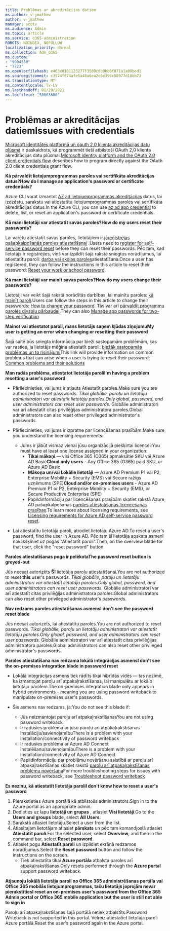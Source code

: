 ```yaml
---
title: Problēmas ar akreditācijas datiem
ms.author: v-jmathew
author: v-jmathew
manager: scotv
ms.audience: Admin
ms.topic: article
ms.service: o365-administration
ROBOTS: NOINDEX, NOFOLLOW
localization_priority: Normal
ms.collection: Adm_O365
ms.custom:
- "9004330"
- "7723"
ms.openlocfilehash: e463e8181123277f3509c0b0bb6f871a1a09bed1
ms.sourcegitcommit: c3574f574afe5a40a6ea2c6e399c58977d18bb73
ms.translationtype: MT
ms.contentlocale: lv-LV
ms.lasthandoff: 01/29/2021
ms.locfileid: "50063680"
---
```

# <a name="issues-with-credentials"></a><span data-ttu-id="407fb-102">Problēmas ar akreditācijas datiem</span><span class="sxs-lookup"><span data-stu-id="407fb-102">Issues with credentials</span></span>

<span data-ttu-id="407fb-103">[Microsoft identitātes platformā un oauth 2,0 klienta akreditācijas datu plūsmā](https://docs.microsoft.com/azure/active-directory/develop/v2-oauth2-client-creds-grant-flow) ir paskaidrots, kā programmēt tieši atbilstoši OAuth 2,0 klienta akreditācijas datu plūsmai.</span><span class="sxs-lookup"><span data-stu-id="407fb-103">[Microsoft identity platform and the OAuth 2.0 client credentials flow](https://docs.microsoft.com/azure/active-directory/develop/v2-oauth2-client-creds-grant-flow) describes how to program directly against the OAuth 2.0 client credentials grant flow.</span></span>

<span data-ttu-id="407fb-104">**Kā pārvaldīt lietojumprogrammas paroles vai sertifikāta akreditācijas datus?**</span><span class="sxs-lookup"><span data-stu-id="407fb-104">**How do I manage an application's password or certificate credentials?**</span></span>

<span data-ttu-id="407fb-105">Azure CLI varat izmantot [AZ ad lietojumprogrammas akreditācijas](https://docs.microsoft.com/cli/azure/ad/app/credential) datus, lai izdzēstu, sarakstu vai atiestatītu lietojumprogrammas paroles vai sertifikāta akreditācijas datus.</span><span class="sxs-lookup"><span data-stu-id="407fb-105">In the Azure CLI, you can use [az ad app credential](https://docs.microsoft.com/cli/azure/ad/app/credential) to delete, list, or reset an application's password or certificate credentials.</span></span>

<span data-ttu-id="407fb-106">**Kā mani lietotāji var atiestatīt savas paroles?**</span><span class="sxs-lookup"><span data-stu-id="407fb-106">**How do my users reset their passwords?**</span></span>

<span data-ttu-id="407fb-107">Lai varētu atiestatīt savas paroles, lietotājiem ir [jāreģistrējas pašapkalpošanās paroles atiestatīšanai](https://docs.microsoft.com/azure/active-directory/user-help/active-directory-passwords-reset-register) .</span><span class="sxs-lookup"><span data-stu-id="407fb-107">Users need to [register for self-service password reset](https://docs.microsoft.com/azure/active-directory/user-help/active-directory-passwords-reset-register) before they can reset their passwords.</span></span> <span data-ttu-id="407fb-108">Pēc tam, kad lietotājs ir reģistrējies, viņš var izpildīt šajā rakstā sniegtos norādījumus, lai atiestatītu paroli: [darba vai skolas paroles](https://docs.microsoft.com/azure/active-directory/user-help/user-help-reset-password#how-to-reset-or-unlock-your-password-for-a-work-or-school-account)atiestatīšana.</span><span class="sxs-lookup"><span data-stu-id="407fb-108">Once a user has registered, they can follow the instructions in this article to reset their password: [Reset your work or school password](https://docs.microsoft.com/azure/active-directory/user-help/user-help-reset-password#how-to-reset-or-unlock-your-password-for-a-work-or-school-account).</span></span>

<span data-ttu-id="407fb-109">**Kā mani lietotāji var mainīt savas paroles?**</span><span class="sxs-lookup"><span data-stu-id="407fb-109">**How do my users change their passwords?**</span></span>

<span data-ttu-id="407fb-110">Lietotāji var veikt šajā rakstā norādītās darbības, lai mainītu paroles: [kā mainīt paroli](https://docs.microsoft.com/azure/active-directory/user-help/user-help-reset-password#how-to-change-your-password).</span><span class="sxs-lookup"><span data-stu-id="407fb-110">Users can follow the steps in this article to change their passwords: [How to change your password](https://docs.microsoft.com/azure/active-directory/user-help/user-help-reset-password#how-to-change-your-password).</span></span>
<span data-ttu-id="407fb-111">Tās var arī [pārvaldīt programmu paroles divsoļu pārbaudei](https://docs.microsoft.com/azure/active-directory/user-help/multi-factor-authentication-end-user-app-passwords).</span><span class="sxs-lookup"><span data-stu-id="407fb-111">They can also [Manage app passwords for two-step verification](https://docs.microsoft.com/azure/active-directory/user-help/multi-factor-authentication-end-user-app-passwords).</span></span>

<span data-ttu-id="407fb-112">**Mainot vai atiestatot paroli, mans lietotājs saņem kļūdas ziņojumu**</span><span class="sxs-lookup"><span data-stu-id="407fb-112">**My user is getting an error when changing or resetting their password**</span></span>

<span data-ttu-id="407fb-113">Šajā saitē būs sniegta informācija par bieži sastopamām problēmām, kas var rasties, ja lietotājs mēģina atiestatīt paroli: [biežāk sastopamās problēmas un to risinājumi](https://docs.microsoft.com/azure/active-directory/user-help/user-help-reset-password#common-problems-and-their-solutions)</span><span class="sxs-lookup"><span data-stu-id="407fb-113">This link will provide information on common problems that can arise when a user is trying to reset their password: [Common problems and their solutions](https://docs.microsoft.com/azure/active-directory/user-help/user-help-reset-password#common-problems-and-their-solutions)</span></span>

<span data-ttu-id="407fb-114">**Man radās problēma, atiestatot lietotāja paroli**</span><span class="sxs-lookup"><span data-stu-id="407fb-114">**I'm having a problem resetting a user's password**</span></span>

- <span data-ttu-id="407fb-115">Pārliecinieties, vai jums ir atļauts Atiestatīt paroles.</span><span class="sxs-lookup"><span data-stu-id="407fb-115">Make sure you are authorized to reset passwords.</span></span> <span data-ttu-id="407fb-116">*Tikai globālie, paroļu un lietotāju administratori var atiestatīt lietotāju paroles.*</span><span class="sxs-lookup"><span data-stu-id="407fb-116">*Only global, password, and user administrators can reset user passwords.*</span></span> <span data-ttu-id="407fb-117">Globālie administratori var arī atiestatīt citas privilēģijas administratora paroles.</span><span class="sxs-lookup"><span data-stu-id="407fb-117">Global administrators can also reset other privileged administrator's passwords.</span></span>

- <span data-ttu-id="407fb-118">Pārliecinieties, vai jums ir izpratne par licencēšanas prasībām:</span><span class="sxs-lookup"><span data-stu-id="407fb-118">Make sure you understand the licensing requirements:</span></span>

  - <span data-ttu-id="407fb-119">Jums ir jābūt vismaz vienai jūsu organizācijā piešķirtai licencei:</span><span class="sxs-lookup"><span data-stu-id="407fb-119">You must have at least one license assigned in your organization:</span></span>
    - <span data-ttu-id="407fb-120">**Tikai mākoņi** — visi Office 365 (O365) apmaksātie SKU vai Azure AD Basic</span><span class="sxs-lookup"><span data-stu-id="407fb-120">**Cloud only users** - Any Office 365 (O365) paid SKU, or Azure AD Basic</span></span>
    - <span data-ttu-id="407fb-121">**Mākoņa un/vai Lokālie lietotāji** — Azure AD Premium P1 vai P2, Enterprise Mobility + Security (EMS) vai Secure ražīgs uzņēmums (SPE)</span><span class="sxs-lookup"><span data-stu-id="407fb-121">**Cloud and/or on-premises users** - Azure AD Premium P1 or P2, Enterprise Mobility + Security (EMS), or Secure Productive Enterprise (SPE)</span></span>
    - <span data-ttu-id="407fb-122">Papildinformāciju par licencēšanas prasībām skatiet rakstā Azure AD pašapkalpošanās [paroles atiestatīšanas licencēšanas prasības](https://docs.microsoft.com/azure/active-directory/active-directory-passwords-licensing).</span><span class="sxs-lookup"><span data-stu-id="407fb-122">To learn more about licensing requirements, see [Licensing requirements for Azure AD self-service password reset](https://docs.microsoft.com/azure/active-directory/active-directory-passwords-licensing).</span></span>
- <span data-ttu-id="407fb-123">Lai atiestatītu lietotāja paroli, atrodiet lietotāju Azure AD.</span><span class="sxs-lookup"><span data-stu-id="407fb-123">To reset a user's password, find the user in Azure AD.</span></span> <span data-ttu-id="407fb-124">Pēc tam šī lietotāja apskata asmenī noklikšķiniet uz pogas "Atiestatīt paroli".</span><span class="sxs-lookup"><span data-stu-id="407fb-124">Then, on the overview blade for that user, click the "reset password" button.</span></span>

<span data-ttu-id="407fb-125">**Paroles atiestatīšanas poga ir pelēkota**</span><span class="sxs-lookup"><span data-stu-id="407fb-125">**The password reset button is greyed-out**</span></span>

<span data-ttu-id="407fb-126">Jūs neesat autorizēts **Šī** lietotāja paroļu atiestatīšanai.</span><span class="sxs-lookup"><span data-stu-id="407fb-126">You are not authorized to reset **this** user's passwords.</span></span> <span data-ttu-id="407fb-127">*Tikai globālie, paroļu un lietotāju administratori var atiestatīt lietotāju paroles.*</span><span class="sxs-lookup"><span data-stu-id="407fb-127">*Only global, password, and user administrators can reset user passwords.*</span></span> <span data-ttu-id="407fb-128">Globālie administratori var arī atiestatīt citas privilēģijas administratora paroles.</span><span class="sxs-lookup"><span data-stu-id="407fb-128">Global administrators can also reset other privileged administrator's passwords.</span></span>

<span data-ttu-id="407fb-129">**Nav redzams paroles atiestatīšanas asmens**</span><span class="sxs-lookup"><span data-stu-id="407fb-129">**I don't see the password reset blade**</span></span>

<span data-ttu-id="407fb-130">Jūs neesat autorizēts, lai atiestatītu paroles.</span><span class="sxs-lookup"><span data-stu-id="407fb-130">You are not authorized to reset passwords.</span></span> <span data-ttu-id="407fb-131">*Tikai globālie, paroļu un lietotāju administratori var atiestatīt lietotāju paroles.*</span><span class="sxs-lookup"><span data-stu-id="407fb-131">*Only global, password, and user administrators can reset user passwords.*</span></span> <span data-ttu-id="407fb-132">Globālie administratori var arī atiestatīt citas privilēģijas administratora paroles.</span><span class="sxs-lookup"><span data-stu-id="407fb-132">Global administrators can also reset other privileged administrator's passwords.</span></span>

<span data-ttu-id="407fb-133">**Paroles atiestatīšana nav redzama lokālā integrācijas asmens**</span><span class="sxs-lookup"><span data-stu-id="407fb-133">**I don't see the on-premises integration blade in password reset**</span></span>

- <span data-ttu-id="407fb-134">Lokālā integrācijas asmens tiek rādīts tikai hibrīdās vidēs — tas nozīmē, ka izmantojat paroļu arī atpakaļrakstīšanas, lai manipulētu ar lokālo lietotāju parolēm.</span><span class="sxs-lookup"><span data-stu-id="407fb-134">The on-premises integration blade only appears in hybrid environments - meaning you are using password writeback to manipulate on-premises user's passwords.</span></span>

- <span data-ttu-id="407fb-135">Šis asmens nav redzams, ja:</span><span class="sxs-lookup"><span data-stu-id="407fb-135">You do not see this blade if:</span></span>

  - <span data-ttu-id="407fb-136">Jūs neizmantojat paroļu arī atpakaļrakstīšanas</span><span class="sxs-lookup"><span data-stu-id="407fb-136">You are not using password writeback</span></span>
  - <span data-ttu-id="407fb-137">Ir radusies problēma ar jūsu paroļu arī atpakaļrakstīšanas instalāciju/savienojamību</span><span class="sxs-lookup"><span data-stu-id="407fb-137">There is a problem with your installation/connectivity of password writeback</span></span>
  - <span data-ttu-id="407fb-138">Ir radusies problēma ar Azure AD Connect instalēšanu/savienojamību</span><span class="sxs-lookup"><span data-stu-id="407fb-138">There is a problem with your installation/connectivity of Azure AD Connect</span></span>
  - <span data-ttu-id="407fb-139">Papildinformāciju par problēmu novēršanu saistībā ar paroļu arī atpakaļrakstīšanas skatiet rakstā [paroļu arī atpakaļrakstīšanas problēmu novēršana](https://docs.microsoft.com/azure/active-directory/authentication/troubleshoot-sspr-writeback)</span><span class="sxs-lookup"><span data-stu-id="407fb-139">For more troubleshooting steps for issues with password writeback, see [Troubleshoot password writeback](https://docs.microsoft.com/azure/active-directory/authentication/troubleshoot-sspr-writeback)</span></span>

<span data-ttu-id="407fb-140">**Es nezinu, kā atiestatīt lietotāja paroli**</span><span class="sxs-lookup"><span data-stu-id="407fb-140">**I don't know how to reset a user's password**</span></span>

1. <span data-ttu-id="407fb-141">Pierakstieties Azure portālā kā atbilstošs administrators.</span><span class="sxs-lookup"><span data-stu-id="407fb-141">Sign in to the Azure portal as an appropriate admin.</span></span>
2. <span data-ttu-id="407fb-142">Dodieties uz lapu **lietotāji un grupas** , atlasiet **Visi lietotāji**.</span><span class="sxs-lookup"><span data-stu-id="407fb-142">Go to the **Users and groups** blade, select **All Users**.</span></span>
3. <span data-ttu-id="407fb-143">Sarakstā atlasiet lietotāju.</span><span class="sxs-lookup"><span data-stu-id="407fb-143">Select a user from the list.</span></span>
4. <span data-ttu-id="407fb-144">Atlasītajam lietotājam atlasiet **pārskats** un pēc tam komandjoslā atlasiet **Atiestatīt paroli**.</span><span class="sxs-lookup"><span data-stu-id="407fb-144">For the selected user, select **Overview**, and then in the command bar, select **Reset password**.</span></span>
5. <span data-ttu-id="407fb-145">Atlasiet pogu **Atiestatīt paroli** un izpildiet ekrānā redzamos norādījumus.</span><span class="sxs-lookup"><span data-stu-id="407fb-145">Select the **Reset password** button and follow the instructions on the screen.</span></span>
    - <span data-ttu-id="407fb-146">Tiek atiestatīta tikai **Azure portāla** atbalsta paroles arī atpakaļrakstīšanas.</span><span class="sxs-lookup"><span data-stu-id="407fb-146">Only resets performed through the **Azure portal** support password writeback.</span></span>

<span data-ttu-id="407fb-147">**Atjaunoju lokālā lietotāja paroli no Office 365 administrēšanas portāla vai Office 365 mobilās lietojumprogrammas, taču lietotājs joprojām nevar pierakstīties**</span><span class="sxs-lookup"><span data-stu-id="407fb-147">**I reset an on-premises user's password from the Office 365 Admin portal or Office 365 mobile application but the user is still not able to sign in**</span></span>

<span data-ttu-id="407fb-148">Paroļu arī atpakaļrakstīšanas šajā portālā netiek atbalstīts.</span><span class="sxs-lookup"><span data-stu-id="407fb-148">Password Writeback is not supported in this portal.</span></span> <span data-ttu-id="407fb-149">Vēlreiz atiestatiet lietotāja paroli Azure portālā.</span><span class="sxs-lookup"><span data-stu-id="407fb-149">Reset the user's password again in the Azure portal.</span></span>
